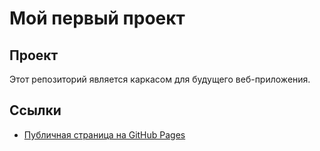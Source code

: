 # Мой первый проект

## Проект
Этот репозиторий является каркасом для будущего веб-приложения.

## Ссылки
- [Публичная страница на GitHub Pages](https://astemir2312.github.io/my-awesome-project/)